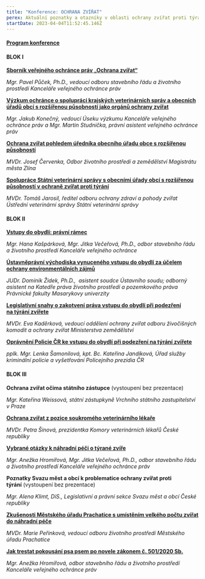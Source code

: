 ```yaml
---
title: "Konference: OCHRANA ZVÍŘAT"
perex: Aktuální poznatky a otazníky v oblasti ochrany zvířat proti týrání.
startDate: 2023-04-04T11:52:45.146Z
---
```

#### [Program konference](https://www.ochrance.cz/dokument/ochrana_zvirat_proti_tyrani_-_spoluprace_organu_ochrany_zvirat/program_konference_ochrana_zvirat.pdf)

#### BLOK I

**[Sborník veřejného ochránce práv „Ochrana zvířat“](https://www.ochrance.cz/media/sbornik_ochrana_zvirat.pdf)**

*Mgr. Pavel Půček, Ph.D., vedoucí odboru stavebního řádu a životního prostředí Kanceláře veřejného ochránce práv*

**[Výzkum ochránce o spolupráci krajských veterinárních správ a obecních úřadů obcí s rozšířenou působností jako orgánů ochrany zvířat](https://www.ochrance.cz/dokument/ochrana_zvirat_proti_tyrani_-_spoluprace_organu_ochrany_zvirat/konecny_studnicka_-_vyzkum_ochrance_o_spolupraci_krajskych_veterinarnich_sprav_a_obecnich_uradu_obci_s_rozsirenou_pusobnosti_jako_organu_ochrany_zvirat.pdf)**

*Mgr. Jakub Konečný, vedoucí Úseku výzkumu Kanceláře veřejného ochránce práv a Mgr. Martin Studnička, právní asistent veřejného ochránce práv*

**[Ochrana zvířat pohledem úředníka obecního úřadu obce s rozšířenou působností](https://www.ochrance.cz/dokument/ochrana_zvirat_proti_tyrani_-_spoluprace_organu_ochrany_zvirat/cervenka_-_ochrana_zvirat_pohledem_urednika_obecniho_uradu_obce_s_rozsirenou_pusobnosti.pdf)**

*MVDr. Josef Červenka, Odbor životního prostředí a zemědělství Magistrátu města Zlína*

**[Spolupráce Státní veterinární správy s obecními úřady obcí s rozšířenou působností v ochraně zvířat proti týrání](https://www.ochrance.cz/dokument/ochrana_zvirat_proti_tyrani_-_spoluprace_organu_ochrany_zvirat/jarosil_-_spoluprace_statni_veterinarni_spravy_s_obecnimi_urady_obci_s_rozsirenou_pusobnosti_v_ochrane_zvirat_proti_tyrani.pdf)**

*MVDr. Tomáš Jarosil, ředitel odboru ochrany zdraví a pohody zvířat Ústřední veterinární správy Státní veterinární správy*

#### BLOK II

**[Vstupy do obydlí: právní rámec](https://www.ochrance.cz/dokument/ochrana_zvirat_proti_tyrani_-_spoluprace_organu_ochrany_zvirat/kasparkova_vecerova_-_vstupy_do_obydli_pravni_ramec.pdf)**

*Mgr. Hana Kašpárková, Mgr. Jitka Večeřová, Ph.D., odbor stavebního řádu a životního prostředí Kanceláře veřejného ochránce*

**[Ústavněprávní východiska vynuceného vstupu do obydlí za účelem ochrany environmentálních zájmů](https://www.ochrance.cz/dokument/ochrana_zvirat_proti_tyrani_-_spoluprace_organu_ochrany_zvirat/zidek_-_ustavnepravni_vychodiska_vynuceneho_vstupu_do_obydli_za_ucelem_ochrany_environmentalnich_zajmu.pdf)**

*JUDr. Dominik Židek, Ph.D.,  asistent soudce Ústavního soudu; odborný asistent na Katedře práva životního prostředí a pozemkového práva Právnické fakulty Masarykovy univerzity*

**[Legislativní snahy o zakotvení práva vstupu do obydlí při podezření na týrání zvířete](https://www.ochrance.cz/dokument/ochrana_zvirat_proti_tyrani_-_spoluprace_organu_ochrany_zvirat/kaderkova_-_legislativni_snahy_o_zakotveni_prava_vstupu_do_obydli_pri_podezreni_na_tyrani_zvirete.pdf)**

*MVDr. Eva Kaděrková, vedoucí oddělení ochrany zvířat odboru živočišných komodit a ochrany zvířat Ministerstva zemědělství*

**[Oprávnění Policie ČR ke vstupu do obydlí při podezření na týrání zvířete](https://www.ochrance.cz/dokument/ochrana_zvirat_proti_tyrani_-_spoluprace_organu_ochrany_zvirat/samonilova_jandikova_-_ek_v_cr_-_opravneni_pcr_ke_vstupu_do_obydli_-_tyrani_zvirat.pdf)**

*pplk. Mgr. Lenka Šamonilová, kpt. Bc. Kateřina Jandíková, Úřad služby kriminální policie a vyšetřování Policejního prezidia ČR*



#### BLOK III

**Ochrana zvířat očima státního zástupce** (vystoupení bez prezentace)

*Mgr. Kateřina Weissová, státní zástupkyně Vrchního státního zastupitelství v Praze*

**[Ochrana zvířat z pozice soukromého veterinárního lékaře](https://www.ochrance.cz/dokument/ochrana_zvirat_proti_tyrani_-_spoluprace_organu_ochrany_zvirat/sinova_-_ochrana_zvirat_z_pozice_soukromeho_veterinarniho_lekare.pdf)**

*MVDr. Petra Šinová, prezidentka Komory veterinárních lékařů České republiky*

**[Vybrané otázky k náhradní péči o týrané zvíře](https://www.ochrance.cz/dokument/ochrana_zvirat_proti_tyrani_-_spoluprace_organu_ochrany_zvirat/vecerova_hromirova_-_vybrane_otazky_k_nahradni_peci_o_tyrane_zvire.pdf)**

*Mgr. Anežka Hromířová, Mgr. Jitka Večeřová, Ph.D., odbor stavebního řádu a životního prostředí Kanceláře veřejného ochránce práv*

**Poznatky Svazu měst a obcí k problematice ochrany zvířat proti týrání** (vystoupení bez prezentace)

*Mgr. Alena Klimt, DiS., Legislativní a právní sekce Svazu měst a obcí České republiky*

**[Zkušenosti Městského úřadu Prachatice s umístěním velkého počtu zvířat do náhradní péče](https://www.ochrance.cz/dokument/ochrana_zvirat_proti_tyrani_-_spoluprace_organu_ochrany_zvirat/perinkova_-_zkusenosti_mestskeho_uradu_prachatice_s_umistenim_velkeho_poctu_zvirat_do_nahradni_pece.pdf)**

*MVDr. Marie Peřinková, vedoucí odboru životního prostředí Městského úřadu Prachatice*

**[Jak trestat pokousání psa psem po novele zákonem č. 501/2020 Sb.](https://www.ochrance.cz/dokument/ochrana_zvirat_proti_tyrani_-_spoluprace_organu_ochrany_zvirat/hromirova_-_jak_trestat_pokousani_psa_psem_po_novele_zakonem.pdf)**

*Mgr. Anežka Hromířová, odbor stavebního řádu a životního prostředí Kanceláře veřejného ochránce práv*